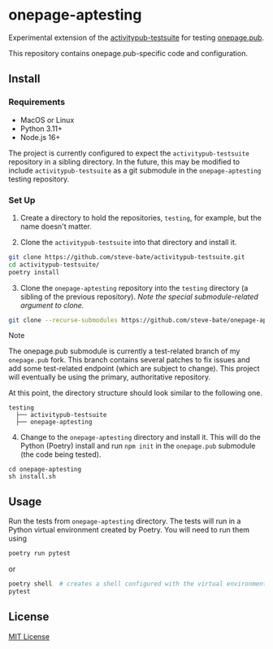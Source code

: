 # onepage-aptesting

Experimental extension of the [activitypub-testsuite](https://github.com/steve-bate/activitypub-testsuite) for testing [onepage.pub](https://github.com/evanp/onepage.pub).

This repository contains onepage.pub-specific code and configuration.

## Install

### Requirements

* MacOS or Linux
* Python 3.11+
* Node.js 16+

The project is currently configured to expect the `activitypub-testsuite` repository in a sibling directory. In the future, this may be modified to include `activitypub-testsuite` as a git submodule in the `onepage-aptesting` testing repository.

### Set Up

1. Create a directory to hold the repositories, `testing`, for example, but the name doesn't matter.

2. Clone the `activitypub-testsuite` into that directory and install it.

```bash
git clone https://github.com/steve-bate/activitypub-testsuite.git
cd activitypub-testsuite/
poetry install
```

3. Clone the `onepage-aptesting` repository into the `testing` directory (a sibling of the previous repository). *Note the special submodule-related argument to clone.*

```bash
git clone --recurse-submodules https://github.com/steve-bate/onepage-aptesting
```

> [!NOTE]
> The onepage.pub submodule is currently a test-related branch of my `onepage.pub` fork. This branch contains several patches to fix issues and add some test-related endpoint (which are subject to change). This project will eventually be using the primary, authoritative repository.

At this point, the directory structure should look similar to the following one.

```
testing
  ├── activitypub-testsuite
  ├── onepage-aptesting
```

4. Change to the `onepage-aptesting` directory and install it. This will do the Python (Poetry) install and run `npm init` in the `onepage.pub` submodule (the code being tested).

```
cd onepage-aptesting
sh install.sh
```

## Usage

Run the tests from `onepage-aptesting` directory. The tests will run in a Python virtual environment created by Poetry. You will need to run them using

```bash
poetry run pytest
```
or
```bash
poetry shell  # creates a shell configured with the virtual environment
pytest
```

## License

[MIT License](LICENSE.txt)
